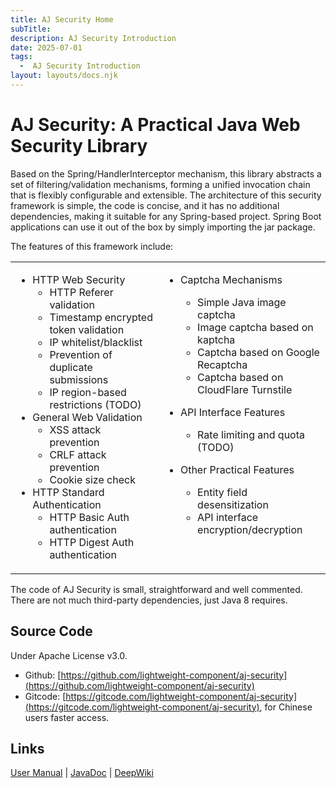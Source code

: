 ```yaml
---
title: AJ Security Home
subTitle: 
description: AJ Security Introduction
date: 2025-07-01
tags:
  -  AJ Security Introduction
layout: layouts/docs.njk
---
```

# AJ Security: A Practical Java Web Security Library

Based on the Spring/HandlerInterceptor mechanism, this library abstracts a set of filtering/validation mechanisms, forming a unified invocation chain that is flexibly configurable and extensible. The architecture of this security framework is simple, the code is concise, and it has no additional dependencies, making it suitable for any Spring-based project. Spring Boot applications can use it out of the box by simply importing the jar package.

The features of this framework include:

<style>
  table, table td { 
    border: 0!important;
  }
  table td {
    text-align: left;
    vertical-align: top;
  }
</style>
<table><tr><td>

- HTTP Web Security
  - HTTP Referer validation
  - Timestamp encrypted token validation
  - IP whitelist/blacklist
  - Prevention of duplicate submissions
  - IP region-based restrictions (TODO)
- General Web Validation
  - XSS attack prevention
  - CRLF attack prevention
  - Cookie size check
- HTTP Standard Authentication
  - HTTP Basic Auth authentication
  - HTTP Digest Auth authentication
</td>

<td>

- Captcha Mechanisms
  - Simple Java image captcha
  - Image captcha based on kaptcha
  - Captcha based on Google Recaptcha
  - Captcha based on CloudFlare Turnstile

- API Interface Features
  - Rate limiting and quota (TODO)
- Other Practical Features
  - Entity field desensitization
  - API interface encryption/decryption

</td></tr></table>

The code of AJ Security is small, straightforward and well commented. There are not much third-party dependencies, just Java 8 requires. 

## Source Code

Under Apache License v3.0.

- Github: [https://github.com/lightweight-component/aj-security](https://github.com/lightweight-component/aj-security)
- Gitcode: [https://gitcode.com/lightweight-component/aj-security](https://gitcode.com/lightweight-component/aj-security), for Chinese users faster access.

## Links

[User Manual](https://security.ajaxjs.com) | [JavaDoc](https://javadoc.io/doc/com.ajaxjs/aj-security) | [DeepWiki](https://deepwiki.com/lightweight-component/aj-security)